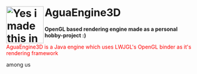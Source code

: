 <div class="title"; style="align-items: center ;">
    <h1><img 
    height=100
    width=100
    alt="Yes i made this in paint."
    src="https://github.com/user-attachments/assets/fb61b1df-ed46-4abd-acbb-398be4da802a"
    align = left> 
    <div class="titleText";>
        AguaEngine3D
    </div>
    </h1>
    <strong>OpenGL based rendering engine made as a personal hobby-project :)  </strong>
</div>


   
<div class = "g">
    <p style="color: red">AguaEngine3D is a Java engine which uses LWJGL's OpenGL binder as it's rendering framework</p>
</div>

among us
